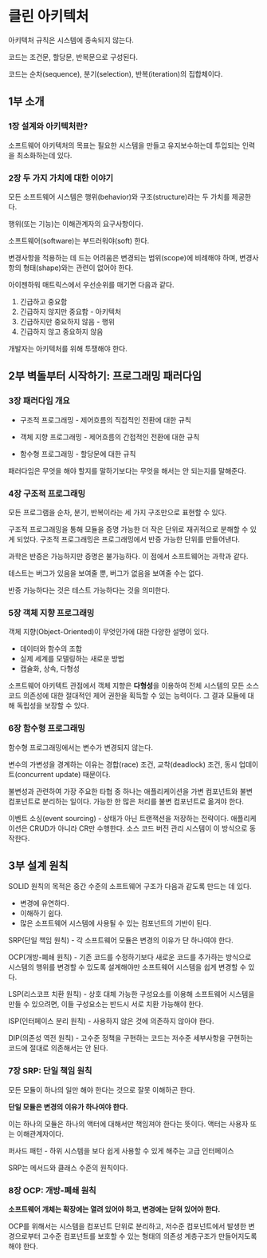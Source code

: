 # 클린 아키텍처

아키텍처 규칙은 시스템에 종속되지 않는다.

코드는 조건문, 할당문, 반복문으로 구성된다.

코드는 순차(sequence), 분기(selection), 반복(iteration)의 집합체이다.

## 1부 소개

### 1장 설계와 아키텍처란?

소프트웨어 아키텍처의 목표는 필요한 시스템을 만들고 유지보수하는데 투입되는 인력을 최소화하는데 있다.

### 2장 두 가지 가치에 대한 이야기

모든 소프트웨어 시스템은 행위(behavior)와 구조(structure)라는 두 가치를 제공한다.

행위(또는 기능)는 이해관계자의 요구사항이다.

소프트웨어(software)는 부드러워야(soft) 한다.

변경사항을 적용하는 데 드는 어려움은 변경되는 범위(scope)에 비례해야 하며, 변경사항의 형태(shape)와는 관련이 없어야 한다.

아이젠하워 매트릭스에서 우선순위를 매기면 다음과 같다.

1. 긴급하고 중요함
2. 긴급하지 않지만 중요함 - 아키텍처
3. 긴급하지만 중요하지 않음 - 행위
4. 긴급하지 않고 중요하지 않음

개발자는 아키텍처를 위해 투쟁해야 한다.

## 2부 벽돌부터 시작하기: 프로그래밍 패러다임

### 3장 패러다임 개요

- 구조적 프로그래밍 - 제어흐름의 직접적인 전환에 대한 규칙

- 객체 지향 프로그래밍 - 제어흐름의 간접적인 전환에 대한 규칙

- 함수형 프로그래밍 - 할당문에 대한 규칙

패러다임은 무엇을 해야 할지를 말하기보다는 무엇을 해서는 안 되는지를 말해준다.

### 4장 구조적 프로그래밍

모든 프로그램을 순차, 분기, 반복이라는 세 가지 구조만으로 표현할 수 있다.

구조적 프로그래밍을 통해 모듈을 증명 가능한 더 작은 단위로 재귀적으로 분해할 수 있게 되었다. 구조적 프로그래밍은 프로그래밍에서 반증 가능한 단위를 만들어낸다.

과학은 반증은 가능하지만 증명은 불가능하다. 이 점에서 소프트웨어는 과학과 같다.

테스트는 버그가 있음을 보여줄 뿐, 버그가 없음을 보여줄 수는 없다.

반증 가능하다는 것은 테스트 가능하다는 것을 의미한다.

### 5장 객체 지향 프로그래밍

객체 지향(Object-Oriented)이 무엇인가에 대한 다양한 설명이 있다.

- 데이터와 함수의 조합
- 실제 세계를 모델링하는 새로운 방법
- 캡슐화, 상속, 다형성

소프트웨어 아키텍트 관점에서 객체 지향은 **다형성**을 이용하여 전체 시스템의 모든 소스 코드 의존성에 대한 절대적인 제어 권한을 획득할 수 있는 능력이다. 그 결과 모듈에 대해 독립성을 보장할 수 있다.

### 6장 함수형 프로그래밍

함수형 프로그래밍에서는 변수가 변경되지 않는다.

변수의 가변성을 경계하는 이유는 경합(race) 조건, 교착(deadlock) 조건, 동시 업데이트(concurrent update) 때문이다.

불변성과 관련하여 가장 주요한 타협 중 하나는 애플리케이션을 가변 컴포넌트와 불변 컴포넌트로 분리하는 일이다. 가능한 한 많은 처리를 불변 컴포넌트로 옮겨야 한다.

이벤트 소싱(event sourcing) - 상태가 아닌 트랜잭션을 저장하는 전략이다. 애플리케이션은 CRUD가 아니라 CR만 수행한다. 소스 코드 버전 관리 시스템이 이 방식으로 동작한다.

## 3부 설계 원칙

SOLID 원칙의 목적은 중간 수준의 소프트웨어 구조가 다음과 같도록 만드는 데 있다.

- 변경에 유연하다.
- 이해하기 쉽다.
- 많은 소프트웨어 시스템에 사용될 수 있는 컴포넌트의 기반이 된다.

SRP(단일 책임 원칙) - 각 소프트웨어 모듈은 변경의 이유가 단 하나여야 한다.

OCP(개방-폐쇄 원칙) - 기존 코드를 수정하기보다 새로운 코드를 추가하는 방식으로 시스템의 행위를 변경할 수 있도록 설계해야만 소프트웨어 시스템을 쉽게 변경할 수 있다.

LSP(리스코프 치환 원칙) - 상호 대체 가능한 구성요소를 이용해 소프트웨어 시스템을 만들 수 있으려면, 이들 구성요소는 반드시 서로 치환 가능해야 한다.

ISP(인터페이스 분리 원칙) - 사용하지 않은 것에 의존하지 않아야 한다.

DIP(의존성 역전 원칙) - 고수준 정책을 구현하는 코드는 저수준 세부사항을 구현하는 코드에 절대로 의존해서는 안 된다.

### 7장 SRP: 단일 책임 원칙

모든 모듈이 하나의 일만 해야 한다는 것으로 잘못 이해하곤 한다.

**단일 모듈은 변경의 이유가 하나여야 한다.**

이는 하나의 모듈은 하나의 액터에 대해서만 책임져야 한다는 뜻이다. 액터는 사용자 또는 이해관계자이다.

퍼사드 패턴 - 하위 시스템을 보다 쉽게 사용할 수 있게 해주는 고급 인터페이스

SRP는 메서드와 클래스 수준의 원칙이다.

### 8장 OCP: 개방-폐쇄 원칙

**소프트웨어 개체는 확장에는 열려 있어야 하고, 변경에는 닫혀 있어야 한다.**

OCP를 위해서는 시스템을 컴포넌트 단위로 분리하고, 저수준 컴포넌트에서 발생한 변경으로부터 고수준 컴포넌트를 보호할 수 있는 형태의 의존성 계층구조가 만들어지도록 해야 한다.